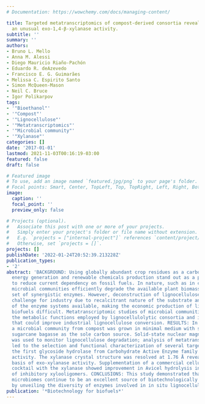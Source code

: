 ```yaml
---
# Documentation: https://wowchemy.com/docs/managing-content/

title: Targeted metatranscriptomics of compost-derived consortia reveals a GH11 exerting
  an unusual exo-1,4-β-xylanase activity.
subtitle: ''
summary: ''
authors:
- Bruno L. Mello
- Anna M. Alessi
- Diego Mauricio Riaño-Pachón
- Eduardo R. deAzevedo
- Francisco E. G. Guimarães
- Melissa C. Espirito Santo
- Simon McQueen-Mason
- Neil C. Bruce
- Igor Polikarpov
tags:
- '"Bioethanol"'
- '"Compost"'
- '"Lignocellulose"'
- '"Metatranscriptomics"'
- '"Microbial community"'
- '"Xylanase"'
categories: []
date: '2017-01-01'
lastmod: 2021-11-03T00:16:19-03:00
featured: false
draft: false

# Featured image
# To use, add an image named `featured.jpg/png` to your page's folder.
# Focal points: Smart, Center, TopLeft, Top, TopRight, Left, Right, BottomLeft, Bottom, BottomRight.
image:
  caption: ''
  focal_point: ''
  preview_only: false

# Projects (optional).
#   Associate this post with one or more of your projects.
#   Simply enter your project's folder or file name without extension.
#   E.g. `projects = ["internal-project"]` references `content/project/deep-learning/index.md`.
#   Otherwise, set `projects = []`.
projects: []
publishDate: '2022-01-24T20:52:39.213228Z'
publication_types:
- '2'
abstract: 'BACKGROUND: Using globally abundant crop residues as a carbon source for
  energy generation and renewable chemicals production stand out as a promising solution
  to reduce current dependency on fossil fuels. In nature, such as in compost habitats,
  microbial communities efficiently degrade the available plant biomass using a diverse
  set of synergistic enzymes. However, deconstruction of lignocellulose remains a
  challenge for industry due to recalcitrant nature of the substrate and the inefficiency
  of the enzyme systems available, making the economic production of lignocellulosic
  biofuels difficult. Metatranscriptomic studies of microbial communities can unveil
  the metabolic functions employed by lignocellulolytic consortia and identify novel biocatalysts
  that could improve industrial lignocellulose conversion. RESULTS: In this study,
  a microbial community from compost was grown in minimal medium with sugarcane bagasse
  sugarcane bagasse as the sole carbon source. Solid-state nuclear magnetic resonance
  was used to monitor lignocellulose degradation; analysis of metatranscriptomic data
  led to the selection and functional characterization of several target genes, revealing
  the first glycoside hydrolase from Carbohydrate Active Enzyme family 11 with exo-1,4-β-xylanase
  activity. The xylanase crystal structure was resolved at 1.76 Å revealing the structural
  basis of exo-xylanase activity. Supplementation of a commercial cellulolytic enzyme
  cocktail with the xylanase showed improvement in Avicel hydrolysis in the presence
  of inhibitory xylooligomers. CONCLUSIONS: This study demonstrated that composting
  microbiomes continue to be an excellent source of biotechnologically important enzymes
  by unveiling the diversity of enzymes involved in in situ lignocellulose degradation.'
publication: '*Biotechnology for biofuels*'
---
```

